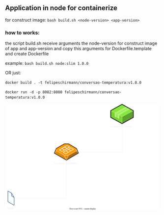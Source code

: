 ## Application in node for containerize
for construct image: 
``bash build.sh <node-version> <app-version>``

### how to works: 
the script build.sh receive arguments the node-version for construct image of app and app-version and copy this arguments for Dockerfile.template and create Dockerfile 

example:
``bash build.sh node:slim 1.0.0``

OR just: 

``docker build . -t felipeschirmann/conversao-temperatura:v1.0.0``

``docker run -d -p 8082:8080 felipeschirmann/conversao-temperatura:v1.0.0``

![doc](https://raw.githubusercontent.com/felipeschirmann/conversao-temperatura/main/imgs/conversao-doc-conversao-temperatura.drawio.svg)
